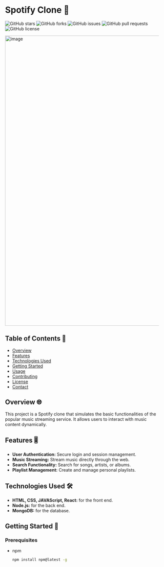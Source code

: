 # Spotify Clone 🎵

![GitHub stars](https://img.shields.io/github/stars/MohammadShabazuddin/Spotify?style=social)
![GitHub forks](https://img.shields.io/github/forks/MohammadShabazuddin/Spotify?style=social)
![GitHub issues](https://img.shields.io/github/issues/MohammadShabazuddin/Spotify)
![GitHub pull requests](https://img.shields.io/github/issues-pr/MohammadShabazuddin/Spotify)
![GitHub license](https://img.shields.io/github/license/MohammadShabazuddin/Spotify)

<img width="949" alt="image" src="https://github.com/MohammadShabazuddin/Spotify/assets/44221567/acb27bd8-5a6d-4c5a-abbc-b7466416074c">

## Table of Contents 📑
- [Overview](#overview)
- [Features](#features)
- [Technologies Used](#technologies-used)
- [Getting Started](#getting-started)
- [Usage](#usage)
- [Contributing](#contributing)
- [License](#license)
- [Contact](#contact)

## Overview 🌐
This project is a Spotify clone that simulates the basic functionalities of the popular music streaming service. It allows users to interact with music content dynamically.

## Features 🎚️
- **User Authentication:** Secure login and session management.
- **Music Streaming:** Stream music directly through the web.
- **Search Functionality:** Search for songs, artists, or albums.
- **Playlist Management:** Create and manage personal playlists.

## Technologies Used 🛠️
- **HTML, CSS, JAVAScript, React:** for the front end.
- **Node.js:** for the back end.
- **MongoDB:** for the database.

## Getting Started 🚀
### Prerequisites
- npm
  ```sh
  npm install npm@latest -g

 

